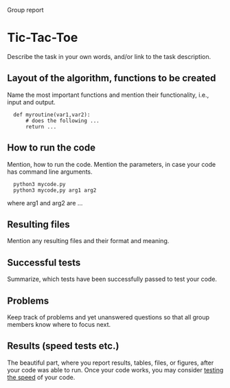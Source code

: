 Group report 

# Tic-Tac-Toe

Describe the task in your own words, and/or link to the task description. 

## Layout of the algorithm, functions to be created

Name the most important functions and mention their functionality, i.e., input and output.

      def myroutine(var1,var2):
          # does the following ...
          return ...

## How to run the code

Mention, how to run the code. Mention the parameters, in case your code has command line arguments. 

      python3 mycode.py
      python3 mycode,py arg1 arg2 

where arg1 and arg2 are ...

## Resulting files

Mention any resulting files and their format and meaning. 

## Successful tests

Summarize, which tests have been successfully passed to test your code. 

## Problems

Keep track of problems and yet unanswered questions so that all group members know where to focus next. 

## Results (speed tests etc.)

The beautiful part, where you report results, tables, files, or figures, after your code was able to run. Once your code works, you may consider [testing the speed](https://github.com/mkmat/ETH-Computational-Thinking-Labs#profiler) of your code. 
